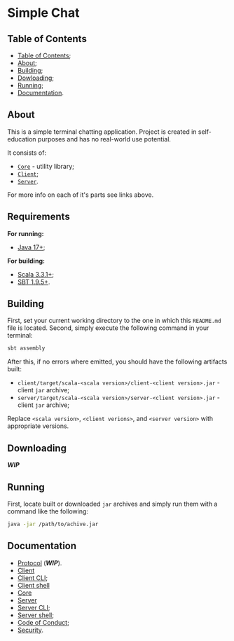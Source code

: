 # Simple Chat

## Table of Contents

- [Table of Contents](#table-of-contents);
- [About](#about);
- [Building](#building);
- [Dowloading](#downloading);
- [Running](#running);
- [Documentation](#documentation).

## About

This is a simple terminal chatting application.
Project is created in self-education purposes and has no real-world use potential.

It consists of:

- [`Core`](./core/README.md) - utility library;
- [`Client`](./client/README.md);
- [`Server`](./server/README.md).

For more info on each of it's parts see links above.

## Requirements

**For running:**

- [Java 17+](https://www.oracle.com/java/technologies/javase/jdk17-archive-downloads.html);

**For building:**

- [Scala 3.3.1+](https://www.scala-lang.org/download/3.3.1.html);
- [SBT 1.9.5+](https://www.scala-sbt.org/download.html).

## Building

First, set your current working directory to the one in which this `README.md` file is located.
Second, simply execute the following command in your terminal:

```bash
sbt assembly
```

After this, if no errors where emitted, you should have the following artifacts built:

- `client/target/scala-<scala version>/client-<client version>.jar` - client `jar` archive;
- `server/target/scala-<scala version>/server-<client version>.jar` - client `jar` archive;

Replace `<scala version>`, `<client verions>`, and `<server version>` with appropriate versions.

## Downloading

***WIP***

## Running

First, locate built or downloaded `jar` archives and simply run them with a command like the following:

```bash
java -jar /path/to/achive.jar
```

## Documentation

- [Protocol](./docs/protocol.md) (***WIP***).
- [Client](./client/README.md)
- [Client CLI](./client/docs/cli.md);
- [Client shell](./client/docs/shell.md)
- [Core](./core/README.md)
- [Server](./server/README.md)
- [Server CLI](./server/docs/cli.md);
- [Server shell](./server/docs/shell.md);
- [Code of Conduct](./docs/CODE_OF_CONDUCT.md);
- [Security](./docs/SECURITY.md).
